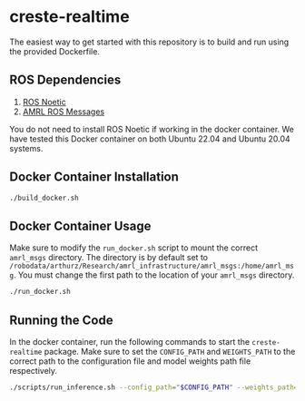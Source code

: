 # creste-realtime

The easiest way to get started with this repository is to build and run using the provided Dockerfile.

## ROS Dependencies

1. [ROS Noetic](http://wiki.ros.org/noetic/Installation/Ubuntu)
2. [AMRL ROS Messages](https://github.com/ut-amrl/amrl_msgs)

You do not need to install ROS Noetic if working in the docker container. We have tested this Docker container on both Ubuntu 22.04 and Ubuntu 20.04 systems.

## Docker Container Installation
```bash
./build_docker.sh
```

## Docker Container Usage

Make sure to modify the `run_docker.sh` script to mount the correct `amrl_msgs` directory. The directory is
by default set to `/robodata/arthurz/Research/amrl_infrastructure/amrl_msgs:/home/amrl_msg`. You must change the
first path to the location of your `amrl_msgs` directory.
```bash
./run_docker.sh
```

## Running the Code

In the docker container, run the following commands to start the `creste-realtime` package. Make sure to set the
`CONFIG_PATH` and `WEIGHTS_PATH` to the correct path to the configuration file and model weights path file respectively.
```bash
./scripts/run_inference.sh --config_path="$CONFIG_PATH" --weights_path="$WEIGHTS_PATH"
```
